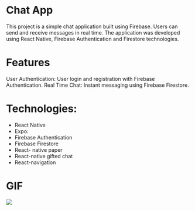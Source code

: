 # Chat App
This project is a simple chat application built using Firebase. Users can send and receive messages in real time. The application was developed using React Native, Firebase Authentication and Firestore technologies.

# Features

User Authentication: User login and registration with Firebase Authentication.
Real Time Chat: Instant messaging using Firebase Firestore.

# Technologies:

- React Native
- Expo:
- Firebase Authentication
- Firebase Firestore
- React- native paper
- React-native gifted chat
- React-navigation

# GIF

![](assets/chatapp-rn.gif)

